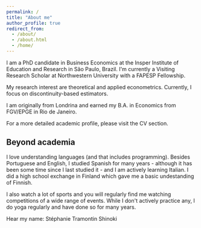 ```yaml
---
permalink: /
title: "About me"
author_profile: true
redirect_from: 
  - /about/
  - /about.html
  - /home/
---
```


I am a PhD candidate in Business Economics at the <a href="https://www.insper.edu.br/en/home" style="text-decoration:none">Insper Institute of Education and Research</a> in São Paulo, Brazil. I'm currently a Visiting Research Scholar at <a href="https://economics.northwestern.edu/" style="text-decoration:none"> Northwestern University</a> with a <a href="https://fapesp.br/en" style="text-decoration:none">FAPESP</a> Fellowship. 

My research interest are theoretical and applied econometrics. Currently, I focus on discontinuity-based estimators.

I am originally from Londrina and earned my B.A. in Economics from FGV/EPGE in Rio de Janeiro.

For a more detailed academic profile, please visit the <a href="https://steshinoki.github.io/cv/" style="text-decoration:none">CV section</a>.

Beyond academia
-------------------
I love understanding languages (and that includes programming). Besides Portuguese and English, I studied Spanish for many years - although it has been some time since I last studied it - and I am actively learning Italian. I did a high school exchange in Finland which gave me a basic undestanding of Finnish.

I also watch a lot of sports and you will regularly find me watching competitions of a wide range of events. While I don't actively practice any, I do yoga regularly and have done so for many years.

Hear my name: <a href="https://hearmyname.net/say/fr/St%C3%A9phanie" style="text-decoration:none">Stéphanie</a> <a href="https://hearmyname.net/say/it/Tramontin" style="text-decoration:none">Tramontin</a> <a href="https://hearmyname.net/say/ja-jp/Shinoki" style="text-decoration:none">Shinoki</a>
